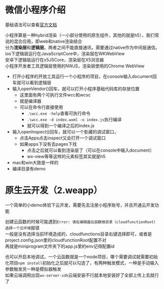 # 微信小程序介绍
基础语法可以查看[官方文档](https://developers.weixin.qq.com/miniprogram/dev/framework/)

小程序算是一种hybrid渲染（一小部分使用的原生组件，其他的就是h5），我们常说的混合应用，即web和native渲染结合  
分为**渲染层**和**逻辑层**。两者之间不能直接通讯，需要通过native作为中间层通信。  
ios下逻辑层运行在JavaScriptCore中，渲染层在WKWebView  
安卓下逻辑层运行在x5JSCore，渲染层在X5浏览器  
小程序开发者工具逻辑层使用的NWJS，渲染层使用的Chrome WebView  

- 打开小程序的开放工具运行一个小程序的项目，在console输入document回车就可以看到逻辑层  
- 输入openVendor()回车，就可以打开小程序基础代码库的存放位置
  - 这里面有两个可执行文件wcc和wcsc
  - 就是编译器
  - 可以在命令行直接使用
    -  ``.\wcc.exe -help``查看可执行命令
    - ``.\wcc.exe -d index.wxml -o index.js``执行编译
    - 就可以得到一个编译之后的index.js
- 输入openInspect()回车，就可以一个影藏的调试窗口，
  - 点击Apps点击inspect又会打开一个调试窗口
  - 如果apps下没有去pages下找 
    - 点击之后就可以看到渲染层了（可以在console中输入document）
    - wx-view等等这样的元素标签其实就是h5
- mac和win大致是一样的
- 编译目录有demo

# 原生云开发（2.weapp）
一个简单的小demo体验下云开发，需要先去注册小程序账号，并且开通云开发功能

创建云函数的时候可能遇到``Error: 请在编辑器云函数根目录（cloudfunctionRoot）选择一个云环境``报错  
一般是没有选择当前环境造成的，cloudfunctions目录右键选择即可，或者是project.config.json里的cloudfunctionRoot配置不对  
再就是miniprogram文件夹下的app.js里的env记得配置id

也可以开启本地调试，一个云函数就是一个node项目，哪个需要调试就需要初始化项目``npm install``初始化之后就可以勾选了，有两种触发模式，一种是手动输入参数触发另一种是模拟器触发  
如果云端调用出现``wx-server-sdk``云端安装不行就本地安装好了全部上传上去就行了  